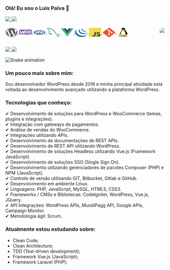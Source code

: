 ### Olá! Eu sou o Luis Paiva 👋

<div align="left">
  <a href="https://github.com/luispaiva">
  <img height="180em" src="https://github-readme-stats.vercel.app/api?username=luispaiva&show_icons=true&theme=dark&include_all_commits=true&count_private=false"/>
  <img height="180em" src="https://github-readme-stats.vercel.app/api/top-langs/?username=luispaiva&layout=compact&langs_count=7&theme=dark"/>
</div>
<div style="display: inline_block"><br>
  <img align="center" height="30" width="40" src="https://raw.githubusercontent.com/devicons/devicon/master/icons/wordpress/wordpress-plain.svg">
  <img align="center" height="30" width="40" src="https://raw.githubusercontent.com/devicons/devicon/master/icons/woocommerce/woocommerce-original.svg">
  <img align="center" height="30" width="40" src="https://raw.githubusercontent.com/devicons/devicon/master/icons/php/php-plain.svg">
  <img align="center" height="30" width="40" src="https://raw.githubusercontent.com/devicons/devicon/master/icons/mysql/mysql-original.svg">
  <img align="center" height="30" width="40" src="https://raw.githubusercontent.com/devicons/devicon/master/icons/vuejs/vuejs-original.svg">
  <img align="center" height="30" width="40" src="https://raw.githubusercontent.com/devicons/devicon/master/icons/jquery/jquery-original.svg">
  <img align="center" height="30" width="40" src="https://raw.githubusercontent.com/devicons/devicon/master/icons/javascript/javascript-original.svg">
  <img align="center" height="30" width="40" src="https://raw.githubusercontent.com/devicons/devicon/master/icons/git/git-original.svg">
  <img align="center" height="30" width="40" src="https://raw.githubusercontent.com/devicons/devicon/master/icons/linux/linux-original.svg">
  <img align="right" height="150" style="border-radius:100px;" src="https://avatars.githubusercontent.com/luispaiva?size=200">
</div>

  ##
 
<div> 
  <a href = "mailto:contato@luispaiva.com.br"><img src="https://img.shields.io/badge/-Gmail-%23333?style=for-the-badge&logo=gmail&logoColor=white" target="_blank"></a>
  <a href="https://www.linkedin.com/in/luis-fernando-de-paiva/" target="_blank"><img src="https://img.shields.io/badge/-LinkedIn-%230077B5?style=for-the-badge&logo=linkedin&logoColor=white" target="_blank"></a> 
 
  ![Snake animation](https://github.com/luispaiva/luispaiva/blob/output/github-contribution-grid-snake.svg)
</div>

### Um pouco mais sobre mim:

Sou desenvolvedor WordPress desde 2016 e minha principal atividade está voltada ao desenvolvimento avançado utilizando a plataforma WordPress. <br>
### Tecnologias que conheço:

✔ Desenvolvimento de soluções para WordPress e WooCommerce (temas, plugins e integrações).<br>
✔ Integração com gateways de pagamentos.<br>
✔ Análise de vendas do WooCommerce.<br>
✔ Integrações utilizando APIs.<br>
✔ Desenvolvimento de documentações de REST APIs.<br>
✔ Desenvolvimento de REST API utilizando WordPress.<br>
✔ Desenvolvimento de soluções Headless utilizando Vue.js (Framework JavaScript).<br>
✔ Desenvolvimento de soluções SSO (Single Sign On).<br>
✔ Desenvolvimento utilizando gerenciadores de pacotes Composer (PHP) e NPM (JavaScript).<br>
✔ Controle de versão utilizando GIT, Bitbucket, Gitlab e GitHub.<br>
✔ Desenvolvimento em ambiente Linux.<br>
✔ Linguagens: PHP, JavaScript, MySQL, HTML5, CSS3.<br>
✔ Frameworks / CMSs e Bibliotecas: CodeIgniter, WordPress, Vue.js, JQuery.<br>
✔ API Integrações: WordPress APIs, MundiPagg API, Google APIs, Campaign Monitor.<br>
✔ Metodologia ágil: Scrum.<br>

### Atualmente estou estudando sobre:
- Clean Code;
- Clean Architecture;
- TDD (Test-driven development);
- Framework Vue.js (JavaScript);
- Framework Laravel (PHP);